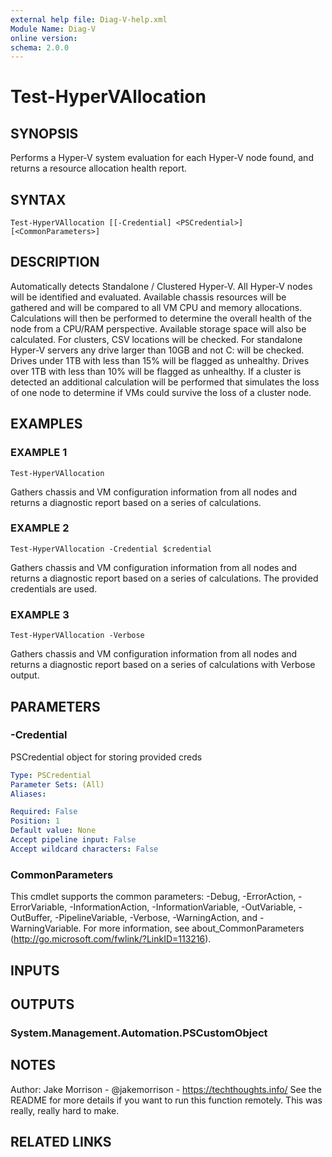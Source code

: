 ```yaml
---
external help file: Diag-V-help.xml
Module Name: Diag-V
online version:
schema: 2.0.0
---
```


# Test-HyperVAllocation

## SYNOPSIS
Performs a Hyper-V system evaluation for each Hyper-V node found, and returns a resource allocation health report.

## SYNTAX

```
Test-HyperVAllocation [[-Credential] <PSCredential>] [<CommonParameters>]
```

## DESCRIPTION
Automatically detects Standalone / Clustered Hyper-V.
All Hyper-V nodes will be identified and evaluated.
Available chassis resources will be gathered and will be compared to all VM CPU and memory allocations.
Calculations will then be performed to determine the overall health of the node from a CPU/RAM perspective.
Available storage space will also be calculated.
For clusters, CSV locations will be checked.
For standalone Hyper-V servers any drive larger than 10GB and not C: will be checked.
Drives under 1TB with less than 15% will be flagged as unhealthy.
Drives over 1TB with less than 10% will be flagged as unhealthy.
If a cluster is detected an additional calculation will be performed that simulates the loss of one node to determine if VMs could survive the loss of a cluster node.

## EXAMPLES

### EXAMPLE 1
```
Test-HyperVAllocation
```

Gathers chassis and VM configuration information from all nodes and returns a diagnostic report based on a series of calculations.

### EXAMPLE 2
```
Test-HyperVAllocation -Credential $credential
```

Gathers chassis and VM configuration information from all nodes and returns a diagnostic report based on a series of calculations.
The provided credentials are used.

### EXAMPLE 3
```
Test-HyperVAllocation -Verbose
```

Gathers chassis and VM configuration information from all nodes and returns a diagnostic report based on a series of calculations with Verbose output.

## PARAMETERS

### -Credential
PSCredential object for storing provided creds

```yaml
Type: PSCredential
Parameter Sets: (All)
Aliases:

Required: False
Position: 1
Default value: None
Accept pipeline input: False
Accept wildcard characters: False
```

### CommonParameters
This cmdlet supports the common parameters: -Debug, -ErrorAction, -ErrorVariable, -InformationAction, -InformationVariable, -OutVariable, -OutBuffer, -PipelineVariable, -Verbose, -WarningAction, and -WarningVariable.
For more information, see about_CommonParameters (http://go.microsoft.com/fwlink/?LinkID=113216).

## INPUTS

## OUTPUTS

### System.Management.Automation.PSCustomObject
## NOTES
Author: Jake Morrison - @jakemorrison - https://techthoughts.info/
See the README for more details if you want to run this function remotely.
This was really, really hard to make.

## RELATED LINKS
